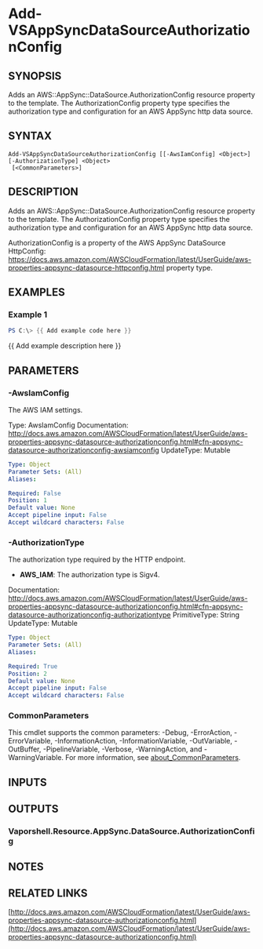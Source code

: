 # Add-VSAppSyncDataSourceAuthorizationConfig

## SYNOPSIS
Adds an AWS::AppSync::DataSource.AuthorizationConfig resource property to the template.
The AuthorizationConfig property type specifies the authorization type and configuration for an AWS AppSync http data source.

## SYNTAX

```
Add-VSAppSyncDataSourceAuthorizationConfig [[-AwsIamConfig] <Object>] [-AuthorizationType] <Object>
 [<CommonParameters>]
```

## DESCRIPTION
Adds an AWS::AppSync::DataSource.AuthorizationConfig resource property to the template.
The AuthorizationConfig property type specifies the authorization type and configuration for an AWS AppSync http data source.

AuthorizationConfig is a property of the AWS AppSync DataSource HttpConfig: https://docs.aws.amazon.com/AWSCloudFormation/latest/UserGuide/aws-properties-appsync-datasource-httpconfig.html property type.

## EXAMPLES

### Example 1
```powershell
PS C:\> {{ Add example code here }}
```

{{ Add example description here }}

## PARAMETERS

### -AwsIamConfig
The AWS IAM settings.

Type: AwsIamConfig
Documentation: http://docs.aws.amazon.com/AWSCloudFormation/latest/UserGuide/aws-properties-appsync-datasource-authorizationconfig.html#cfn-appsync-datasource-authorizationconfig-awsiamconfig
UpdateType: Mutable

```yaml
Type: Object
Parameter Sets: (All)
Aliases:

Required: False
Position: 1
Default value: None
Accept pipeline input: False
Accept wildcard characters: False
```

### -AuthorizationType
The authorization type required by the HTTP endpoint.
+  **AWS_IAM**: The authorization type is Sigv4.

Documentation: http://docs.aws.amazon.com/AWSCloudFormation/latest/UserGuide/aws-properties-appsync-datasource-authorizationconfig.html#cfn-appsync-datasource-authorizationconfig-authorizationtype
PrimitiveType: String
UpdateType: Mutable

```yaml
Type: Object
Parameter Sets: (All)
Aliases:

Required: True
Position: 2
Default value: None
Accept pipeline input: False
Accept wildcard characters: False
```

### CommonParameters
This cmdlet supports the common parameters: -Debug, -ErrorAction, -ErrorVariable, -InformationAction, -InformationVariable, -OutVariable, -OutBuffer, -PipelineVariable, -Verbose, -WarningAction, and -WarningVariable. For more information, see [about_CommonParameters](http://go.microsoft.com/fwlink/?LinkID=113216).

## INPUTS

## OUTPUTS

### Vaporshell.Resource.AppSync.DataSource.AuthorizationConfig
## NOTES

## RELATED LINKS

[http://docs.aws.amazon.com/AWSCloudFormation/latest/UserGuide/aws-properties-appsync-datasource-authorizationconfig.html](http://docs.aws.amazon.com/AWSCloudFormation/latest/UserGuide/aws-properties-appsync-datasource-authorizationconfig.html)

